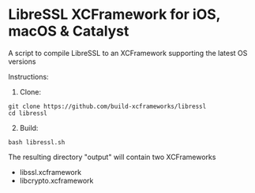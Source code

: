 # LibreSSL XCFramework for iOS, macOS & Catalyst
A script to compile LibreSSL to an XCFramework supporting the latest OS versions

Instructions:
1. Clone:
```
git clone https://github.com/build-xcframeworks/libressl
cd libressl
```
2. Build:
```
bash libressl.sh
```

The resulting directory "output" will contain two XCFrameworks
- libssl.xcframework
- libcrypto.xcframework
